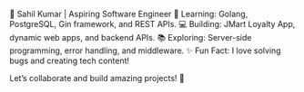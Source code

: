 🌟 Sahil Kumar | Aspiring Software Engineer
🚀 Learning: Golang, PostgreSQL, Gin framework, and REST APIs.
💻 Building: JMart Loyalty App, dynamic web apps, and backend APIs.
📚 Exploring: Server-side programming, error handling, and middleware.
✨ Fun Fact: I love solving bugs and creating tech content!

Let’s collaborate and build amazing projects! 🌟

<!---
sahilinux/sahilinux is a ✨ special ✨ repository because its `README.md` (this file) appears on your GitHub profile.
You can click the Preview link to take a look at your changes.
--->

